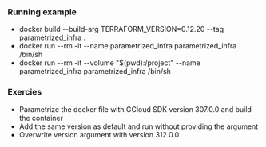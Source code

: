 ### Running example
* docker build --build-arg TERRAFORM_VERSION=0.12.20 --tag parametrized_infra .
* docker run --rm -it --name parametrized_infra parametrized_infra /bin/sh
* docker run --rm -it --volume "$(pwd):/project" --name parametrized_infra parametrized_infra /bin/sh


### Exercies
* Parametrize the docker file with GCloud SDK version 307.0.0 and build the container
* Add the same version as default and run without providing the argument
* Overwrite version argument with version 312.0.0